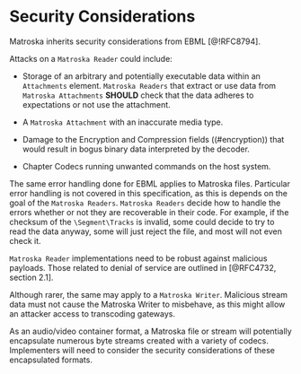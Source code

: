 # Security Considerations

Matroska inherits security considerations from EBML [@!RFC8794].

Attacks on a `Matroska Reader` could include:

* Storage of an arbitrary and potentially executable data within an `Attachments` element.
  `Matroska Readers` that extract or use data from `Matroska Attachments` **SHOULD**
  check that the data adheres to expectations or not use the attachment.

* A `Matroska Attachment` with an inaccurate media type.

* Damage to the Encryption and Compression fields ((#encryption)) that would result in bogus binary data
  interpreted by the decoder.

* Chapter Codecs running unwanted commands on the host system.

The same error handling done for EBML applies to Matroska files.
Particular error handling is not covered in this specification, as this is depends on the goal of the `Matroska Readers`.
`Matroska Readers` decide how to handle the errors whether or not they are recoverable in their code.
For example, if the checksum of the `\Segment\Tracks` is invalid, some could decide to try to read the data anyway,
some will just reject the file, and most will not even check it.

`Matroska Reader` implementations need to be robust against malicious payloads.
Those related to denial of service are outlined in [@RFC4732, section 2.1].

Although rarer, the same may apply to a `Matroska Writer`.  Malicious stream data
must not cause the Matroska Writer to misbehave, as this might allow an attacker access
to transcoding gateways.

As an audio/video container format, a Matroska file or stream will
potentially encapsulate numerous byte streams created with a variety of
codecs.  Implementers will need to consider the security considerations of
these encapsulated formats.

